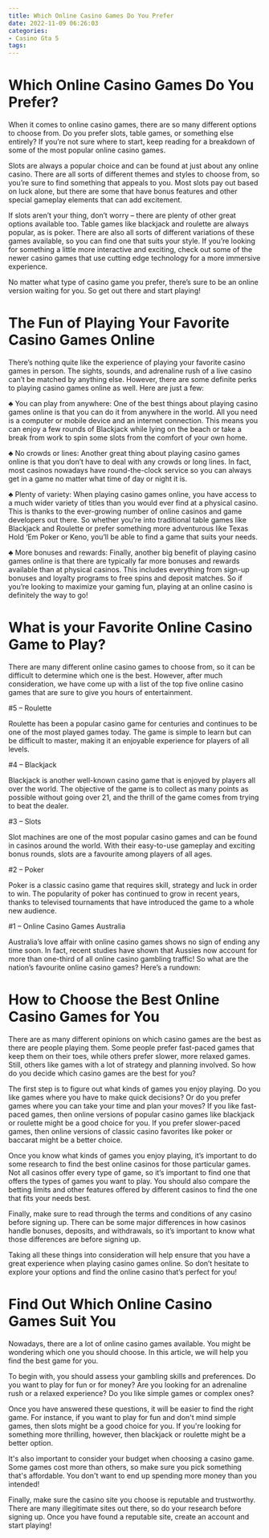 ```yaml
---
title: Which Online Casino Games Do You Prefer
date: 2022-11-09 06:26:03
categories:
- Casino Gta 5
tags:
---
```



#  Which Online Casino Games Do You Prefer?

When it comes to online casino games, there are so many different options to choose from. Do you prefer slots, table games, or something else entirely? If you’re not sure where to start, keep reading for a breakdown of some of the most popular online casino games.

Slots are always a popular choice and can be found at just about any online casino. There are all sorts of different themes and styles to choose from, so you’re sure to find something that appeals to you. Most slots pay out based on luck alone, but there are some that have bonus features and other special gameplay elements that can add excitement.

If slots aren’t your thing, don’t worry – there are plenty of other great options available too. Table games like blackjack and roulette are always popular, as is poker. There are also all sorts of different variations of these games available, so you can find one that suits your style. If you’re looking for something a little more interactive and exciting, check out some of the newer casino games that use cutting edge technology for a more immersive experience.

No matter what type of casino game you prefer, there’s sure to be an online version waiting for you. So get out there and start playing!

#  The Fun of Playing Your Favorite Casino Games Online

There’s nothing quite like the experience of playing your favorite casino games in person. The sights, sounds, and adrenaline rush of a live casino can’t be matched by anything else. However, there are some definite perks to playing casino games online as well. Here are just a few:

♣ You can play from anywhere: One of the best things about playing casino games online is that you can do it from anywhere in the world. All you need is a computer or mobile device and an internet connection. This means you can enjoy a few rounds of Blackjack while lying on the beach or take a break from work to spin some slots from the comfort of your own home.

♣ No crowds or lines: Another great thing about playing casino games online is that you don’t have to deal with any crowds or long lines. In fact, most casinos nowadays have round-the-clock service so you can always get in a game no matter what time of day or night it is.

♣ Plenty of variety: When playing casino games online, you have access to a much wider variety of titles than you would ever find at a physical casino. This is thanks to the ever-growing number of online casinos and game developers out there. So whether you’re into traditional table games like Blackjack and Roulette or prefer something more adventurous like Texas Hold ‘Em Poker or Keno, you’ll be able to find a game that suits your needs.

♣ More bonuses and rewards: Finally, another big benefit of playing casino games online is that there are typically far more bonuses and rewards available than at physical casinos. This includes everything from sign-up bonuses and loyalty programs to free spins and deposit matches. So if you’re looking to maximize your gaming fun, playing at an online casino is definitely the way to go!

#  What is your Favorite Online Casino Game to Play?

There are many different online casino games to choose from, so it can be difficult to determine which one is the best. However, after much consideration, we have come up with a list of the top five online casino games that are sure to give you hours of entertainment.

#5 – Roulette

Roulette has been a popular casino game for centuries and continues to be one of the most played games today. The game is simple to learn but can be difficult to master, making it an enjoyable experience for players of all levels.

#4 – Blackjack

Blackjack is another well-known casino game that is enjoyed by players all over the world. The objective of the game is to collect as many points as possible without going over 21, and the thrill of the game comes from trying to beat the dealer.

#3 – Slots

Slot machines are one of the most popular casino games and can be found in casinos around the world. With their easy-to-use gameplay and exciting bonus rounds, slots are a favourite among players of all ages.

#2 – Poker

Poker is a classic casino game that requires skill, strategy and luck in order to win. The popularity of poker has continued to grow in recent years, thanks to televised tournaments that have introduced the game to a whole new audience.

#1 – Online Casino Games Australia 

Australia’s love affair with online casino games shows no sign of ending any time soon. In fact, recent studies have shown that Aussies now account for more than one-third of all online casino gambling traffic! So what are the nation’s favourite online casino games? Here’s a rundown: 











 





#  How to Choose the Best Online Casino Games for You

There are as many different opinions on which casino games are the best as there are people playing them. Some people prefer fast-paced games that keep them on their toes, while others prefer slower, more relaxed games. Still, others like games with a lot of strategy and planning involved. So how do you decide which casino games are the best for you?

The first step is to figure out what kinds of games you enjoy playing. Do you like games where you have to make quick decisions? Or do you prefer games where you can take your time and plan your moves? If you like fast-paced games, then online versions of popular casino games like blackjack or roulette might be a good choice for you. If you prefer slower-paced games, then online versions of classic casino favorites like poker or baccarat might be a better choice.

Once you know what kinds of games you enjoy playing, it’s important to do some research to find the best online casinos for those particular games. Not all casinos offer every type of game, so it’s important to find one that offers the types of games you want to play. You should also compare the betting limits and other features offered by different casinos to find the one that fits your needs best.

Finally, make sure to read through the terms and conditions of any casino before signing up. There can be some major differences in how casinos handle bonuses, deposits, and withdrawals, so it’s important to know what those differences are before signing up.

Taking all these things into consideration will help ensure that you have a great experience when playing casino games online. So don’t hesitate to explore your options and find the online casino that’s perfect for you!

#  Find Out Which Online Casino Games Suit You

Nowadays, there are a lot of online casino games available. You might be wondering which one you should choose. In this article, we will help you find the best game for you.

To begin with, you should assess your gambling skills and preferences. Do you want to play for fun or for money? Are you looking for an adrenaline rush or a relaxed experience? Do you like simple games or complex ones?

Once you have answered these questions, it will be easier to find the right game. For instance, if you want to play for fun and don't mind simple games, then slots might be a good choice for you. If you're looking for something more thrilling, however, then blackjack or roulette might be a better option.

It's also important to consider your budget when choosing a casino game. Some games cost more than others, so make sure you pick something that's affordable. You don't want to end up spending more money than you intended!

Finally, make sure the casino site you choose is reputable and trustworthy. There are many illegitimate sites out there, so do your research before signing up. Once you have found a reputable site, create an account and start playing!
